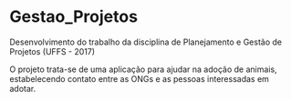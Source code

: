 # Gestao_Projetos
Desenvolvimento do trabalho da disciplina de Planejamento e Gestão de Projetos (UFFS - 2017)

O projeto trata-se de uma aplicação para ajudar na adoção de animais, estabelecendo contato entre as ONGs e as pessoas interessadas em adotar.
